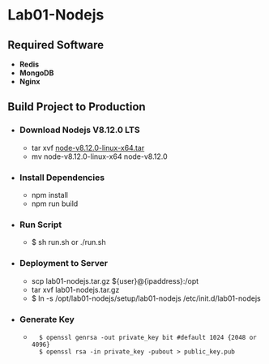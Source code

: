 # **Lab01-Nodejs**

## **Required Software**
* **Redis**
* **MongoDB**
* **Nginx**

## **Build Project to Production**
* ### **Download Nodejs V8.12.0 LTS**
    * tar xvf [node-v8.12.0-linux-x64.tar](https://nodejs.org/en/)
    * mv node-v8.12.0-linux-x64 node-v8.12.0
 
* ### **Install Dependencies**
    * npm install
    * npm run build

* ### **Run Script**
    * $ sh run.sh or ./run.sh

* ### **Deployment to Server**
    * scp lab01-nodejs.tar.gz ${user}@{ipaddress}:/opt
    * tar xvf lab01-nodejs.tar.gz
    * $ ln -s /opt/lab01-nodejs/setup/lab01-nodejs /etc/init.d/lab01-nodejs

* ### **Generate Key**
    * ```` 
        $ openssl genrsa -out private_key bit #default 1024 {2048 or 4096} 
        $ openssl rsa -in private_key -pubout > public_key.pub